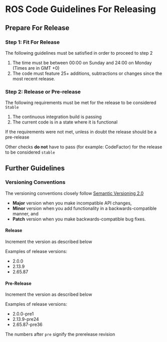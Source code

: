 # ROS Code Guidelines For Releasing

## Prepare For Release

### Step 1: Fit For Release

The following guidelines must be satisfied in order to proceed to step 2

1. The time must be between 00:00 on Sunday and 24:00 on Monday (Times are in GMT +0)
1. The code must feature 25+ additions, subtractions or changes since the most recent release.

### Step 2: Release or Pre-release

The following requirements must be met for the release to be considered `Stable`

1. The continuous integration build is passing
1. The current code is in a state where it is functional

If the requirements were not met, unless in doubt the release should be a pre-release

Other checks **do not** have to pass (for example: CodeFactor) for the release to be considered `stable`

## Further Guidelines

### Versioning Conventions

The versioning conventions closely follow [Semantic Versioning 2.0](https://semver.org/spec/v2.0.0.html)

- **Major** version when you make incompatible API changes,
- **Minor** version when you add functionality in a backwards-compatible manner, and
- **Patch** version when you make backwards-compatible bug fixes.

#### Release

Increment the version as described below

Examples of release versions:

- 2.0.0
- 2.13.9
- 2.65.87

#### Pre-Release

Increment the version as described below

Examples of release versions:

- 2.0.0-pre1
- 2.13.9-pre24
- 2.65.87-pre36

The numbers after `pre` signify the prerelease revision
